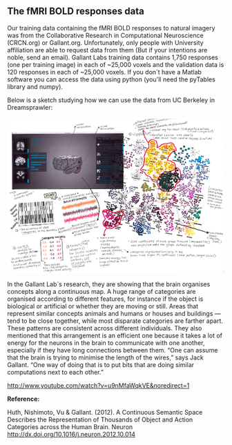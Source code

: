 ## The fMRI BOLD responses data

Our training data containing the fMRI BOLD responses to natural imagery was from the Collaborative Research in Computational Neuroscience (CRCN.org) or Gallant.org. Unfortunately, only people with University affiliation are able to request data from them (But if your intentions are noble, send an email). Gallant Labs training data contains 1,750 responses (one per training image) in each of ~25,000 voxels and the validation data is 120 responses in each of ~25,000 voxels. If you don`t have a Matlab software you can access the data using python (you'll need the pyTables library and numpy).

Below is a sketch studying how we can use the data from UC Berkeley in Dreamsprawler:



![fMRI BOLD Responses](../project_images/Data_UCBerkeley.png?raw=true "fMRI BOLD Responses")



In the Gallant Lab`s research, they are showing that the brain organises concepts along a continuous map. A huge range of categories are organised according to different features, for instance if the object is biological or artificial or whether they are moving or still. Areas that represent similar concepts animals and humans or houses and buildings —tend to be close together, while most disparate categories are farther apart. These patterns are consistent across different individuals. They also mentioned that this arrangement is an efficient one because it takes a lot of energy for the neurons in the brain to communicate with one another, especially if they have long connections between them. “One can assume that the brain is trying to minimise the length of the wires,” says Jack Gallant. “One way of doing that is to put bits that are doing similar computations next to each other.”

http://www.youtube.com/watch?v=u9nMfaWqkVE&noredirect=1


**Reference:**

Huth, Nishimoto, Vu & Gallant. (2012). A Continuous Semantic Space Describes the Representation of Thousands of Object and Action Categories across the Human Brain. Neuron http://dx.doi.org/10.1016/j.neuron.2012.10.014
